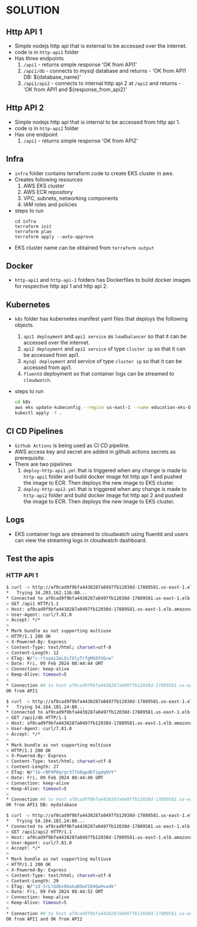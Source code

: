 # SOLUTION

## Http API 1

- Simple nodejs http api that is external to be accessed over the internet.
- code is in `http-api1` folder
- Has three endpoints
    1. `/api1` - returns simple response 'OK from API1'
    2. `/api1/db` - connects to mysql database and returns - 'OK from API1 DB: ${database_name}'
    3. `/api1/api2` - connects to internal http api 2 at `/api2` and returns - 'OK from API1 and ${response_from_api2}'
 
## Http API 2

- Simple nodejs http api that is internal to be accessed from http api 1.
- code is in `http-api2` folder
- Has one endpoint
    1. `/api1` - returns simple response 'OK from API2'

 ## Infra

 - `infra` folder contains terraform code to create EKS cluster in aws.
 - Creates following resources
    1. AWS EKS cluster
    2. AWS ECR repository
    3. VPC, subnets, networking components
    4. IAM roles and policies
 - steps to run
     ```
     cd infra
     terraform init
     terraform plan
     terraform apply --auto-approve
     ```
 - EKS cluster name can be obtained from `terraform output`

## Docker

  - `http-api1` and `http-api-2` folders has Dockerfiles to build docker images for respective http api 1 and http api 2.

## Kubernetes

  - `k8s` folder has kubernetes manifest yaml files that deploys the following objects.

    1. `api1 deployment` and `api1 service` as `loadbalancer` so that it can be accessed over the internet.
    2. `api2 deployment` and `api2 service` of type `cluster ip` so that it can be accessed from api1.
    3. `mysql deployment` and service of type `cluster ip` so that it can be accessed from api1.
    4. `fluentd` deployment so that container logs can be streamed to `cloudwatch`.
   
  - steps to run

    ```bash
    cd k8s
    aws eks update-kubeconfig --region us-east-1 --name education-eks-OavGBBOG
    kubectl apply -f .
    ```

## CI CD Pipelines

  - `Github Actions` is being used as CI CD pipeline.
  - AWS access key and secret are added in github actions secrets as prerequisite.
  - There are two pipelines
    1. `deploy-http-api1.yml` that is triggered when any change is made to `http-api1` folder and build docker image fot http api 1 and pushed the image to ECR. Then deploys the new image to EKS cluster.
    2. `deploy-http-api2.yml` that is triggered when any change is made to `http-api2` folder and build docker image fot http api 2 and pushed the image to ECR. Then deploys the new image to EKS cluster.
   
## Logs

  - EKS container logs are streamed to cloudwatch using fluentd and users can view the streaming logs in cloudwatch dashboard.

## Test the apis

### HTTP API 1

```bash
$ curl -v http://af0cad9f9bfa4438287a0497fb12038d-17889581.us-east-1.elb.amazonaws.com/api1
*   Trying 34.203.162.116:80...
* Connected to af0cad9f9bfa4438287a0497fb12038d-17889581.us-east-1.elb.amazonaws.com (34.203.162.116) port 80 (#0)
> GET /api1 HTTP/1.1
> Host: af0cad9f9bfa4438287a0497fb12038d-17889581.us-east-1.elb.amazonaws.com
> User-Agent: curl/7.81.0
> Accept: */*
> 
* Mark bundle as not supporting multiuse
< HTTP/1.1 200 OK
< X-Powered-By: Express
< Content-Type: text/html; charset=utf-8
< Content-Length: 12
< ETag: W/"c-rloaaiZeLOifXlyTrfgMG0fUG+w"
< Date: Fri, 09 Feb 2024 08:44:44 GMT
< Connection: keep-alive
< Keep-Alive: timeout=5
< 
* Connection #0 to host af0cad9f9bfa4438287a0497fb12038d-17889581.us-east-1.elb.amazonaws.com left intact
OK from API1

$ curl -v http://af0cad9f9bfa4438287a0497fb12038d-17889581.us-east-1.elb.amazonaws.com/api1/db
*   Trying 54.164.101.24:80...
* Connected to af0cad9f9bfa4438287a0497fb12038d-17889581.us-east-1.elb.amazonaws.com (54.164.101.24) port 80 (#0)
> GET /api1/db HTTP/1.1
> Host: af0cad9f9bfa4438287a0497fb12038d-17889581.us-east-1.elb.amazonaws.com
> User-Agent: curl/7.81.0
> Accept: */*
> 
* Mark bundle as not supporting multiuse
< HTTP/1.1 200 OK
< X-Powered-By: Express
< Content-Type: text/html; charset=utf-8
< Content-Length: 27
< ETag: W/"1b-rBP4POqrgr37lb8qpdKfigdq9VY"
< Date: Fri, 09 Feb 2024 08:44:49 GMT
< Connection: keep-alive
< Keep-Alive: timeout=5
< 
* Connection #0 to host af0cad9f9bfa4438287a0497fb12038d-17889581.us-east-1.elb.amazonaws.com left intact
OK from API1 DB: mydatabase

$ curl -v http://af0cad9f9bfa4438287a0497fb12038d-17889581.us-east-1.elb.amazonaws.com/api1/api2
*   Trying 54.164.101.24:80...
* Connected to af0cad9f9bfa4438287a0497fb12038d-17889581.us-east-1.elb.amazonaws.com (54.164.101.24) port 80 (#0)
> GET /api1/api2 HTTP/1.1
> Host: af0cad9f9bfa4438287a0497fb12038d-17889581.us-east-1.elb.amazonaws.com
> User-Agent: curl/7.81.0
> Accept: */*
> 
* Mark bundle as not supporting multiuse
< HTTP/1.1 200 OK
< X-Powered-By: Express
< Content-Type: text/html; charset=utf-8
< Content-Length: 29
< ETag: W/"1d-SrLlGdbv8GakaDDwV104QwHva4k"
< Date: Fri, 09 Feb 2024 08:44:52 GMT
< Connection: keep-alive
< Keep-Alive: timeout=5
< 
* Connection #0 to host af0cad9f9bfa4438287a0497fb12038d-17889581.us-east-1.elb.amazonaws.com left intact
OK from API1 and OK from API2
```

  
         
          
        
         
         
